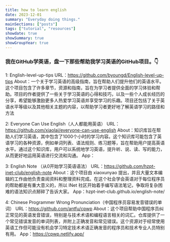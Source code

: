 ```yaml
---
title: how to learn english
date: 2023-12-01
summary: "Everyday doing things."
mainSections: ["posts"]
tags: ["tutorial", "resources"]
showdate: true
showSummary: true
showGroupYear: true
---
```





### 我在GitHub学英语，盘一下那些帮助我学习英语的GitHub项目。👇

1: English-level-up-tips
URL：https://github.com/byoungd/English-level-up-tips
About：一个关于学习英语的高级指南，旨在帮助人们提升他们的英语水平。这个项目包含了许多章节，资源和指南，旨在为学习者提供全面的学习体验和帮助。项目的作者提供了一些关于学习英语的心得和技巧，以及一些个人成长经历的分享，希望能够激励更多人热爱学习英语并享受学习的乐趣。项目还包括了关于英语水平等级以及其他相关主题的内容，以帮助学习者更好地了解英语学习的路径和方法

2: Everyone Can Use English（人人都能用英语）
URL：https://github.com/xiaolai/everyone-can-use-english
About：知识库旨在帮助人们学习英语，其中包含了1000个小时的学习内容。这个知识库可能包含了英语学习的各种资源，例如单词列表、语法规则、练习题等，旨在帮助用户提高英语水平。通过这个知识库，用户可以系统地学习英语，提升听、说、读、写的能力，从而更好地运用英语进行交流和沟通。
App：

 
3: English Note （从0开始学习英语语法）
URL：https://github.com/hzpt-inet-club/english-note
About：这个项目由 xiaoxunyao 提出，并且大量文本编辑的工作由他负责查阅资料和整理资料完成。在这个社会学会英语对于每位程序员的帮助都是有重大意义的，所以 INet 社区开始着手编写语法笔记，争取将复杂困难的语法知识点掰碎了告诉大家。
App：hzpt-inet-club.github.io/english-note/


4: Chinese Programmer Wrong Pronunciation（中国程序员容易发音错误的单词）
URL：https://github.com/antfu/cpwp
About：这个项目帮助中国程序员纠正常见的英语发音错误，特别是与技术术语和编程语言相关的词汇。仓库提供了一个常见错误发音的单词列表，并附上正确发音和常见错误。这个资源对于经常使用英语工作但可能没有机会学习特定技术术语正确发音的程序员和技术专业人员特别有用。
App：https://cpwp.netlify.app/